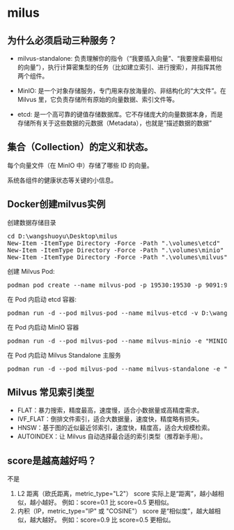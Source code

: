 # milus

## 为什么必须启动三种服务？

- milvus-standalone: 负责理解你的指令（“我要插入向量”、“我要搜索最相似的向量”），执行计算密集型的任务（比如建立索引、进行搜索），并指挥其他两个组件。

- MinIO: 是一个对象存储服务，专门用来存放海量的、非结构化的“大文件”。在 Milvus 里，它负责存储所有原始的向量数据、索引文件等。

- etcd: 是一个高可靠的键值存储数据库。它不存储庞大的向量数据本身，而是存储所有关于这些数据的元数据（Metadata），也就是“描述数据的数据”

## 集合（Collection）的定义和状态。

每个向量文件（在 MinIO 中）存储了哪些 ID 的向量。

系统各组件的健康状态等关键的小信息。

## Docker创建milvus实例

创建数据存储目录
<pre>
cd D:\wangshuoyu\Desktop\milus
New-Item -ItemType Directory -Force -Path ".\volumes\etcd"
New-Item -ItemType Directory -Force -Path ".\volumes\minio"
New-Item -ItemType Directory -Force -Path ".\volumes\milvus"
</pre>

创建 Milvus Pod:
<pre>
podman pod create --name milvus-pod -p 19530:19530 -p 9091:9091
</pre>

在 Pod 内启动 etcd 容器:
<pre>
podman run -d --pod milvus-pod --name milvus-etcd -v D:\wangshuoyu\Desktop\milus\volumes\etcd:/etcd:Z quay.io/coreos/etcd:v3.5.14 etcd -advertise-client-urls=http://127.0.0.1:2379 -listen-client-urls http://0.0.0.0:2379 --data-dir /etcd
</pre>

在 Pod 内启动 MinIO 容器
<pre>
podman run -d --pod milvus-pod --name milvus-minio -e "MINIO_ACCESS_KEY=minioadmin" -e "MINIO_SECRET_KEY=minioadmin" -v D:\wangshuoyu\Desktop\milus\volumes\minio:/minio_data:Z quay.io/minio/minio:RELEASE.2024-06-22T05-26-45Z minio server /minio_data
</pre>

在 Pod 内启动 Milvus Standalone 主服务
<pre>
podman run -d --pod milvus-pod --name milvus-standalone -e "ETCD_ENDPOINTS=localhost:2379" -e "MINIO_ADDRESS=localhost:9000" -v D:\wangshuoyu\Desktop\milus\volumes\milvus:/var/lib/milvus:Z milvusdb/milvus:v2.4.9 milvus run standalone
</pre>

## Milvus 常见索引类型

- FLAT：暴力搜索，精度最高，速度慢，适合小数据量或高精度需求。
- IVF_FLAT：倒排文件索引，适合大数据量，速度快，精度略有损失。
- HNSW：基于图的近似最近邻索引，速度快，精度高，适合大规模检索。
- AUTOINDEX：让 Milvus 自动选择最合适的索引类型（推荐新手用）。

## score是越高越好吗？

不是

1. L2 距离（欧氏距离，metric_type="L2"）
score 实际上是“距离”，越小越相似，越小越好。
例如：score=0.1 比 score=0.5 更相似。
2. 内积（IP，metric_type="IP" 或 "COSINE"）
score 是“相似度”，越大越相似，越大越好。
例如：score=0.9 比 score=0.5 更相似。

